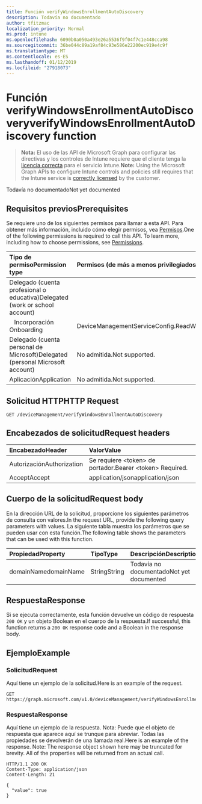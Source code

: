 ```yaml
---
title: Función verifyWindowsEnrollmentAutoDiscovery
description: Todavía no documentado
author: tfitzmac
localization_priority: Normal
ms.prod: intune
ms.openlocfilehash: 6090b0a050a493e26a5536f9f04f7c1e448cca98
ms.sourcegitcommit: 36be044c89a19af84c93e586e22200ec919e4c9f
ms.translationtype: MT
ms.contentlocale: es-ES
ms.lasthandoff: 01/12/2019
ms.locfileid: "27918073"
---
```

# <a name="verifywindowsenrollmentautodiscovery-function"></a><span data-ttu-id="4c508-103">Función verifyWindowsEnrollmentAutoDiscovery</span><span class="sxs-lookup"><span data-stu-id="4c508-103">verifyWindowsEnrollmentAutoDiscovery function</span></span>

> <span data-ttu-id="4c508-104">**Nota:** El uso de las API de Microsoft Graph para configurar las directivas y los controles de Intune requiere que el cliente tenga la [licencia correcta](https://go.microsoft.com/fwlink/?linkid=839381) para el servicio Intune.</span><span class="sxs-lookup"><span data-stu-id="4c508-104">**Note:** Using the Microsoft Graph APIs to configure Intune controls and policies still requires that the Intune service is [correctly licensed](https://go.microsoft.com/fwlink/?linkid=839381) by the customer.</span></span>

<span data-ttu-id="4c508-105">Todavía no documentado</span><span class="sxs-lookup"><span data-stu-id="4c508-105">Not yet documented</span></span>
## <a name="prerequisites"></a><span data-ttu-id="4c508-106">Requisitos previos</span><span class="sxs-lookup"><span data-stu-id="4c508-106">Prerequisites</span></span>
<span data-ttu-id="4c508-p101">Se requiere uno de los siguientes permisos para llamar a esta API. Para obtener más información, incluido cómo elegir permisos, vea [Permisos](/graph/permissions-reference).</span><span class="sxs-lookup"><span data-stu-id="4c508-p101">One of the following permissions is required to call this API. To learn more, including how to choose permissions, see [Permissions](/graph/permissions-reference).</span></span>

|<span data-ttu-id="4c508-109">Tipo de permiso</span><span class="sxs-lookup"><span data-stu-id="4c508-109">Permission type</span></span>|<span data-ttu-id="4c508-110">Permisos (de más a menos privilegiados)</span><span class="sxs-lookup"><span data-stu-id="4c508-110">Permissions (from most to least privileged)</span></span>|
|:---|:---|
|<span data-ttu-id="4c508-111">Delegado (cuenta profesional o educativa)</span><span class="sxs-lookup"><span data-stu-id="4c508-111">Delegated (work or school account)</span></span>||
| <span data-ttu-id="4c508-112">&nbsp;&nbsp; Incorporación</span><span class="sxs-lookup"><span data-stu-id="4c508-112">&nbsp; &nbsp; Onboarding</span></span> | <span data-ttu-id="4c508-113">DeviceManagementServiceConfig.ReadWrite.All</span><span class="sxs-lookup"><span data-stu-id="4c508-113">DeviceManagementServiceConfig.ReadWrite.All</span></span>|
|<span data-ttu-id="4c508-114">Delegado (cuenta personal de Microsoft)</span><span class="sxs-lookup"><span data-stu-id="4c508-114">Delegated (personal Microsoft account)</span></span>|<span data-ttu-id="4c508-115">No admitida.</span><span class="sxs-lookup"><span data-stu-id="4c508-115">Not supported.</span></span>|
|<span data-ttu-id="4c508-116">Aplicación</span><span class="sxs-lookup"><span data-stu-id="4c508-116">Application</span></span>|<span data-ttu-id="4c508-117">No admitida.</span><span class="sxs-lookup"><span data-stu-id="4c508-117">Not supported.</span></span>|

## <a name="http-request"></a><span data-ttu-id="4c508-118">Solicitud HTTP</span><span class="sxs-lookup"><span data-stu-id="4c508-118">HTTP Request</span></span>
<!-- {
  "blockType": "ignored"
}
-->
``` http
GET /deviceManagement/verifyWindowsEnrollmentAutoDiscovery
```

## <a name="request-headers"></a><span data-ttu-id="4c508-119">Encabezados de solicitud</span><span class="sxs-lookup"><span data-stu-id="4c508-119">Request headers</span></span>
|<span data-ttu-id="4c508-120">Encabezado</span><span class="sxs-lookup"><span data-stu-id="4c508-120">Header</span></span>|<span data-ttu-id="4c508-121">Valor</span><span class="sxs-lookup"><span data-stu-id="4c508-121">Value</span></span>|
|:---|:---|
|<span data-ttu-id="4c508-122">Autorización</span><span class="sxs-lookup"><span data-stu-id="4c508-122">Authorization</span></span>|<span data-ttu-id="4c508-123">Se requiere &lt;token&gt; de portador.</span><span class="sxs-lookup"><span data-stu-id="4c508-123">Bearer &lt;token&gt; Required.</span></span>|
|<span data-ttu-id="4c508-124">Accept</span><span class="sxs-lookup"><span data-stu-id="4c508-124">Accept</span></span>|<span data-ttu-id="4c508-125">application/json</span><span class="sxs-lookup"><span data-stu-id="4c508-125">application/json</span></span>|

## <a name="request-body"></a><span data-ttu-id="4c508-126">Cuerpo de la solicitud</span><span class="sxs-lookup"><span data-stu-id="4c508-126">Request body</span></span>
<span data-ttu-id="4c508-127">En la dirección URL de la solicitud, proporcione los siguientes parámetros de consulta con valores.</span><span class="sxs-lookup"><span data-stu-id="4c508-127">In the request URL, provide the following query parameters with values.</span></span>
<span data-ttu-id="4c508-128">La siguiente tabla muestra los parámetros que se pueden usar con esta función.</span><span class="sxs-lookup"><span data-stu-id="4c508-128">The following table shows the parameters that can be used with this function.</span></span>

|<span data-ttu-id="4c508-129">Propiedad</span><span class="sxs-lookup"><span data-stu-id="4c508-129">Property</span></span>|<span data-ttu-id="4c508-130">Tipo</span><span class="sxs-lookup"><span data-stu-id="4c508-130">Type</span></span>|<span data-ttu-id="4c508-131">Descripción</span><span class="sxs-lookup"><span data-stu-id="4c508-131">Description</span></span>|
|:---|:---|:---|
|<span data-ttu-id="4c508-132">domainName</span><span class="sxs-lookup"><span data-stu-id="4c508-132">domainName</span></span>|<span data-ttu-id="4c508-133">String</span><span class="sxs-lookup"><span data-stu-id="4c508-133">String</span></span>|<span data-ttu-id="4c508-134">Todavía no documentado</span><span class="sxs-lookup"><span data-stu-id="4c508-134">Not yet documented</span></span>|

## <a name="response"></a><span data-ttu-id="4c508-135">Respuesta</span><span class="sxs-lookup"><span data-stu-id="4c508-135">Response</span></span>
<span data-ttu-id="4c508-136">Si se ejecuta correctamente, esta función devuelve un código de respuesta `200 OK` y un objeto Boolean en el cuerpo de la respuesta.</span><span class="sxs-lookup"><span data-stu-id="4c508-136">If successful, this function returns a `200 OK` response code and a Boolean in the response body.</span></span>

## <a name="example"></a><span data-ttu-id="4c508-137">Ejemplo</span><span class="sxs-lookup"><span data-stu-id="4c508-137">Example</span></span>
### <a name="request"></a><span data-ttu-id="4c508-138">Solicitud</span><span class="sxs-lookup"><span data-stu-id="4c508-138">Request</span></span>
<span data-ttu-id="4c508-139">Aquí tiene un ejemplo de la solicitud.</span><span class="sxs-lookup"><span data-stu-id="4c508-139">Here is an example of the request.</span></span>
``` http
GET https://graph.microsoft.com/v1.0/deviceManagement/verifyWindowsEnrollmentAutoDiscovery(domainName='parameterValue')
```

### <a name="response"></a><span data-ttu-id="4c508-140">Respuesta</span><span class="sxs-lookup"><span data-stu-id="4c508-140">Response</span></span>
<span data-ttu-id="4c508-p103">Aquí tiene un ejemplo de la respuesta. Nota: Puede que el objeto de respuesta que aparece aquí se trunque para abreviar. Todas las propiedades se devolverán de una llamada real.</span><span class="sxs-lookup"><span data-stu-id="4c508-p103">Here is an example of the response. Note: The response object shown here may be truncated for brevity. All of the properties will be returned from an actual call.</span></span>
``` http
HTTP/1.1 200 OK
Content-Type: application/json
Content-Length: 21

{
  "value": true
}
```



